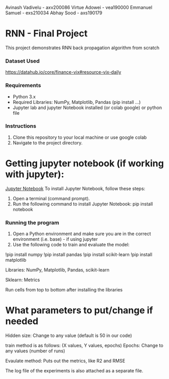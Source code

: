 Avinash Vadivelu - axv200086
Virtue Adowei - vea190000
Emmanuel Samuel - exs210034
Abhay Sood - axs190179




# RNN - Final Project

This project demonstrates RNN back propagation algorithm from scratch

### Dataset Used
https://datahub.io/core/finance-vix#resource-vix-daily 

### Requirements
- Python 3.x
- Required Libraries: NumPy, Matplotlib, Pandas (pip install ...)
- Jupyter lab and jupyter Notebook installed (or colab google) or python file

### Instructions
1. Clone this repository to your local machine or use google colab
2. Navigate to the project directory.


# Getting jupyter notebook (if working with jupyter): 
[Jupyter Notebook](https://jupyter.org) To install Jupyter Notebook, follow these steps:

1. Open a terminal (command prompt).
2. Run the following command to install Jupyter Notebook: pip install notebook

### Running the program
1. Open a Python environment and make sure you are in the correct environment (i.e. base) - if using jupyter 
2. Use the following code to train and evaluate the model:


!pip install numpy
!pip install pandas
!pip install scikit-learn
!pip install matplotlib

Libraries: NumPy, Matplotlib, Pandas, scikit-learn 

Sklearn: Metrics

Run cells from top to bottom after installing the libraries

# What parameters to put/change if needed
Hidden size: Change to any value (default is 50 in our code)

train method is as follows: (X values, Y values, epochs)
Epochs: Change to any values (number of runs)   


Evaulate method: Puts out the metrics, like R2 and RMSE




The log file of the experiments is also attached as a separate file.





